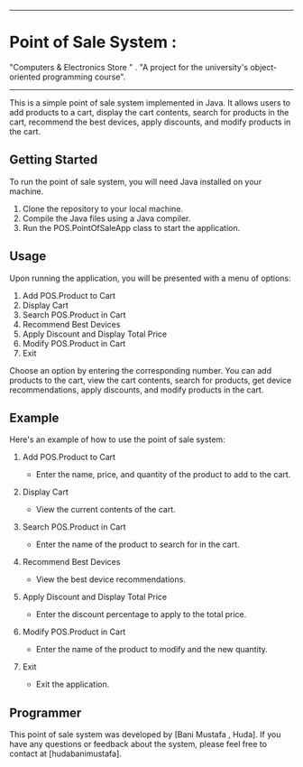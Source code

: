 *********************************
# Point of Sale System : 
"Computers & Electronics Store " .
"A project for the university's object-oriented programming course".
*********************************

This is a simple point of sale system implemented in Java. It allows users to add products to a cart, display the cart contents, search for products in the cart, recommend the best devices, apply discounts, and modify products in the cart.

## Getting Started

To run the point of sale system, you will need Java installed on your machine.

1. Clone the repository to your local machine.
2. Compile the Java files using a Java compiler.
3. Run the POS.PointOfSaleApp class to start the application.

## Usage

Upon running the application, you will be presented with a menu of options:

1. Add POS.Product to Cart
2. Display Cart
3. Search POS.Product in Cart
4. Recommend Best Devices
5. Apply Discount and Display Total Price
6. Modify POS.Product in Cart
7. Exit

Choose an option by entering the corresponding number. You can add products to the cart, view the cart contents, search for products, get device recommendations, apply discounts, and modify products in the cart.

## Example

Here's an example of how to use the point of sale system:

1. Add POS.Product to Cart
    - Enter the name, price, and quantity of the product to add to the cart.

2. Display Cart
    - View the current contents of the cart.

3. Search POS.Product in Cart
    - Enter the name of the product to search for in the cart.

4. Recommend Best Devices
    - View the best device recommendations.

5. Apply Discount and Display Total Price
    - Enter the discount percentage to apply to the total price.

6. Modify POS.Product in Cart
    - Enter the name of the product to modify and the new quantity.

7. Exit
    - Exit the application.


## Programmer

This point of sale system was developed by [Bani Mustafa , Huda]. If you have any questions or 
feedback about the system, please feel free to contact  at [hudabanimustafa].

